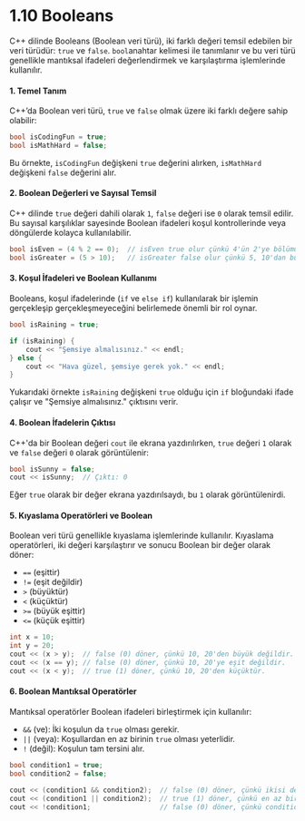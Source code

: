 # 1.10 Booleans

C++ dilinde Booleans (Boolean veri türü), iki farklı değeri temsil edebilen bir veri türüdür: `true` ve `false`. `bool`anahtar kelimesi ile tanımlanır ve bu veri türü genellikle mantıksal ifadeleri değerlendirmek ve karşılaştırma işlemlerinde kullanılır.

#### 1. **Temel Tanım**

C++’da Boolean veri türü, `true` ve `false` olmak üzere iki farklı değere sahip olabilir:

```cpp
bool isCodingFun = true;
bool isMathHard = false;
```

Bu örnekte, `isCodingFun` değişkeni `true` değerini alırken, `isMathHard` değişkeni `false` değerini alır.

#### 2. **Boolean Değerleri ve Sayısal Temsil**

C++ dilinde `true` değeri dahili olarak `1`, `false` değeri ise `0` olarak temsil edilir. Bu sayısal karşılıklar sayesinde Boolean ifadeleri koşul kontrollerinde veya döngülerde kolayca kullanılabilir.

```cpp
bool isEven = (4 % 2 == 0);  // isEven true olur çünkü 4'ün 2'ye bölümünden kalan 0'dır.
bool isGreater = (5 > 10);   // isGreater false olur çünkü 5, 10'dan büyük değildir.
```

#### 3. **Koşul İfadeleri ve Boolean Kullanımı**

Booleans, koşul ifadelerinde (`if` ve `else if`) kullanılarak bir işlemin gerçekleşip gerçekleşmeyeceğini belirlemede önemli bir rol oynar.

```cpp
bool isRaining = true;

if (isRaining) {
    cout << "Şemsiye almalısınız." << endl;
} else {
    cout << "Hava güzel, şemsiye gerek yok." << endl;
}
```

Yukarıdaki örnekte `isRaining` değişkeni `true` olduğu için `if` bloğundaki ifade çalışır ve "Şemsiye almalısınız." çıktısını verir.

#### 4. **Boolean İfadelerin Çıktısı**

C++'da bir Boolean değeri `cout` ile ekrana yazdırılırken, `true` değeri `1` olarak ve `false` değeri `0` olarak görüntülenir:

```cpp
bool isSunny = false;
cout << isSunny;  // Çıktı: 0
```

Eğer `true` olarak bir değer ekrana yazdırılsaydı, bu `1` olarak görüntülenirdi.

#### 5. **Kıyaslama Operatörleri ve Boolean**

Boolean veri türü genellikle kıyaslama işlemlerinde kullanılır. Kıyaslama operatörleri, iki değeri karşılaştırır ve sonucu Boolean bir değer olarak döner:

* `==` (eşittir)
* `!=` (eşit değildir)
* `>` (büyüktür)
* `<` (küçüktür)
* `>=` (büyük eşittir)
* `<=` (küçük eşittir)

```cpp
int x = 10;
int y = 20;
cout << (x > y);  // false (0) döner, çünkü 10, 20'den büyük değildir.
cout << (x == y); // false (0) döner, çünkü 10, 20'ye eşit değildir.
cout << (x < y);  // true (1) döner, çünkü 10, 20'den küçüktür.
```

#### 6. **Boolean Mantıksal Operatörler**

Mantıksal operatörler Boolean ifadeleri birleştirmek için kullanılır:

* `&&` (ve): İki koşulun da `true` olması gerekir.
* `||` (veya): Koşullardan en az birinin `true` olması yeterlidir.
* `!` (değil): Koşulun tam tersini alır.

```cpp
bool condition1 = true;
bool condition2 = false;

cout << (condition1 && condition2);  // false (0) döner, çünkü ikisi de true değil.
cout << (condition1 || condition2);  // true (1) döner, çünkü en az biri true.
cout << !condition1;                 // false (0) döner, çünkü condition1'in tersi false olur.
```

